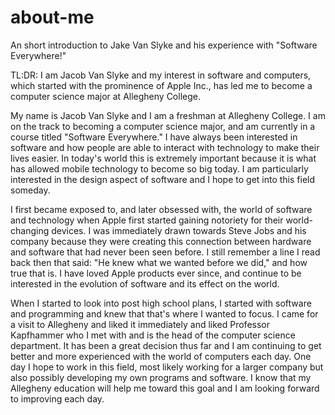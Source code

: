 # about-me
An short introduction to Jake Van Slyke and his experience with "Software Everywhere!"

TL:DR: I am Jacob Van Slyke and my interest in software and computers, which started with the prominence of Apple Inc., has led me to become a computer science major at Allegheny College.

My name is Jacob Van Slyke and I am a freshman at Allegheny College. I am on the track to becoming a computer science major, and am currently in a course titled "Software Everywhere." I have always been interested in software and how people are able to interact with technology to make their lives easier. In today's world this is extremely important because it is what has allowed mobile technology to become so big today. I am particularly interested in the design aspect of software and I hope to get into this field someday.

I first became exposed to, and later obsessed with, the world of software and technology when Apple first started gaining notoriety for their world-changing devices. I was immediately drawn towards Steve Jobs and his company because they were creating this connection between hardware and software that had never been seen before. I still remember a line I read back then that said: "He knew what we wanted before we did," and how true that is. I have loved Apple products ever since, and continue to be interested in the evolution of software and its effect on the world.

When I started to look into post high school plans, I started with software and programming and knew that that's where I wanted to focus. I came for a visit to Allegheny and liked it immediately and liked Professor Kapfhammer who I met with and is the head of the computer science department. It has been a great decision thus far and I am continuing to get better and more experienced with the world of computers each day. One day I hope to work in this field, most likely working for a larger company but also possibly developing my own programs and software. I know that my Allegheny education will help me toward this goal and I am looking forward to improving each day.
